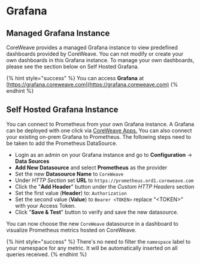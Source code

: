 # Grafana

## Managed Grafana Instance

CoreWeave provides a managed Grafana instance to view predefined dashboards provided by CoreWeave.  You can not modify or create your own dashboards in this Grafana instance. To manage your own dashboards, please see the section below on Self Hosted Grafana.

{% hint style="success" %}
You can access **Grafana** at [https://grafana.coreweave.com](https://grafana.coreweave.com)
{% endhint %}

## Self Hosted Grafana Instance

You can connect to Prometheus from your own Grafana instance. A Grafana can be deployed with one click via [CoreWeave Apps.](https://apps.coreweave.com) You can also connect your existing on-prem Grafana to Prometheus. The following steps need to be taken to add the Prometheus DataSource.

* Login as an admin on your Grafana instance and go to **Configuration** -&gt; **Data Sources**
* **Add New Datasource** and select **Prometheus** as the provider
* Set the new **Datasource Name** to `CoreWeave`
* Under _HTTP Section_ set **URL** to `https://prometheus.ord1.coreweave.com`
* Click the "**Add Header**" button under the _Custom HTTP Headers_ section
* Set the first value \(**Header**\) to: `Authorization` 
* Set the second value \(**Value**\) to `Bearer <TOKEN>` replace "&lt;TOKEN&gt;" with your Access Token.
* Click "**Save & Test**" button to verify and save the new datasource.

You can now choose the new `CoreWeave` datasource in a dashboard to visualize Prometheus metrics hosted on CoreWeave.

{% hint style="success" %}
There's no need to filter the `namespace` label to your namespace for any metric. It will be automatically inserted on all queries received. 
{% endhint %}

